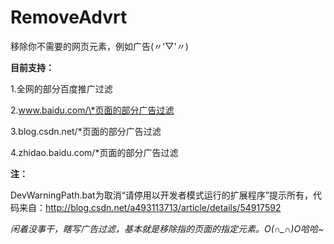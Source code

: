 # RemoveAdvrt
移除你不需要的网页元素，例如广告(〃'▽'〃)

**目前支持：**

1.全网的部分百度推广过滤

2.www.baidu.com/\*页面的部分广告过滤

3.blog.csdn.net/\*页面的部分广告过滤

4.zhidao.baidu.com/\*页面的部分广告过滤

**注：**

DevWarningPath.bat为取消“请停用以开发者模式运行的扩展程序”提示所有，代码来自：http://blog.csdn.net/a493113713/article/details/54917592

*闲着没事干，瞎写广告过滤，基本就是移除指的页面的指定元素。O(∩_∩)O哈哈~*

